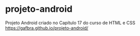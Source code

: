 # projeto-android
Projeto Android criado no Capítulo 17 do curso de HTML e CSS 
https://gafbra.github.io/projeto-android/
